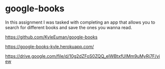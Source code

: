 # google-books

In this assignment I was tasked with completing an app that allows you to search for different books and save the ones you wanna read.

https://github.com/KyleEuman/google-books

https://google-books-kyle.herokuapp.com/

https://drive.google.com/file/d/10g2dZFoS0ZQQ_eIWBtxfUIMm9uMyRj7F/view

